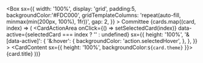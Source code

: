 <Box
      sx={{
        width: '100%',
        display: 'grid',
        padding:5,
        backgroundColor:'#FDC000',
        gridTemplateColumns: 'repeat(auto-fill, minmax(min(200px, 100%), 1fr))',
        gap: 2,
      }}
    >
      <Typography>Committee</Typography>
      {cards.map((card, index) => (
        <Card key={index}>
          <CardActionArea
            onClick={() => setSelectedCard(index)}
            data-active={selectedCard === index ? '' : undefined}
            sx={{
              height: '100%',
              '&[data-active]': {
                '&:hover': {
                  backgroundColor: 'action.selectedHover',
                },
              },
            }}
          >
            <CardContent sx={{ height: '100%', backgroundColor:`${card.theme}` }}>
              <Typography variant="p" fontWeight={500} component="div">
                {card.title}
              </Typography>
            </CardContent>
          </CardActionArea>
        </Card>
      ))}
    </Box>